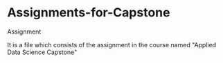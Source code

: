 # Assignments-for-Capstone
Assignment

It is a file which consists of the assignment in the course named "Applied Data Science Capstone"
